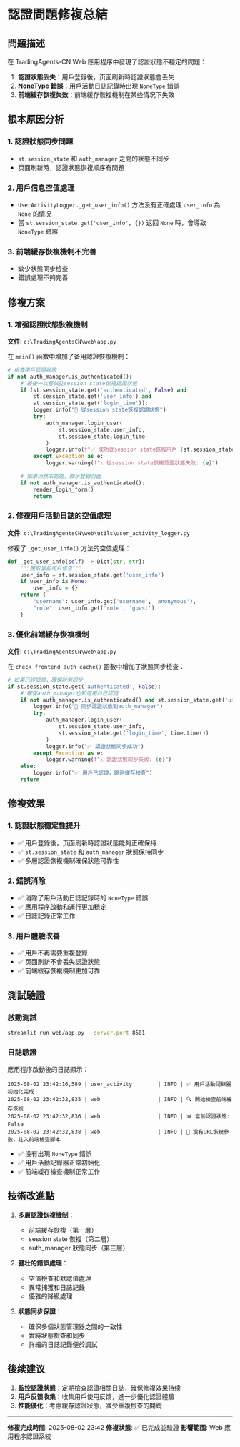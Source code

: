 # 認證問題修複总結

## 問題描述

在 TradingAgents-CN Web 應用程序中發現了認證狀態不穩定的問題：

1. **認證狀態丢失**：用戶登錄後，页面刷新時認證狀態會丢失
2. **NoneType 錯誤**：用戶活動日誌記錄時出現 `NoneType` 錯誤
3. **前端緩存恢複失效**：前端緩存恢複機制在某些情况下失效

## 根本原因分析

### 1. 認證狀態同步問題
- `st.session_state` 和 `auth_manager` 之間的狀態不同步
- 页面刷新時，認證狀態恢複顺序有問題

### 2. 用戶信息空值處理
- `UserActivityLogger._get_user_info()` 方法没有正確處理 `user_info` 為 `None` 的情况
- 當 `st.session_state.get('user_info', {})` 返回 `None` 時，會導致 `NoneType` 錯誤

### 3. 前端緩存恢複機制不完善
- 缺少狀態同步檢查
- 錯誤處理不夠完善

## 修複方案

### 1. 增强認證狀態恢複機制

**文件**: `c:\TradingAgentsCN\web\app.py`

在 `main()` 函數中增加了备用認證恢複機制：

```python
# 檢查用戶認證狀態
if not auth_manager.is_authenticated():
    # 最後一次嘗試從session state恢複認證狀態
    if (st.session_state.get('authenticated', False) and 
        st.session_state.get('user_info') and 
        st.session_state.get('login_time')):
        logger.info("🔄 從session state恢複認證狀態")
        try:
            auth_manager.login_user(
                st.session_state.user_info, 
                st.session_state.login_time
            )
            logger.info(f"✅ 成功從session state恢複用戶 {st.session_state.user_info.get('username', 'Unknown')} 的認證狀態")
        except Exception as e:
            logger.warning(f"⚠️ 從session state恢複認證狀態失败: {e}")
    
    # 如果仍然未認證，顯示登錄页面
    if not auth_manager.is_authenticated():
        render_login_form()
        return
```

### 2. 修複用戶活動日誌的空值處理

**文件**: `c:\TradingAgentsCN\web\utils\user_activity_logger.py`

修複了 `_get_user_info()` 方法的空值處理：

```python
def _get_user_info(self) -> Dict[str, str]:
    """獲取當前用戶信息"""
    user_info = st.session_state.get('user_info')
    if user_info is None:
        user_info = {}
    return {
        "username": user_info.get('username', 'anonymous'),
        "role": user_info.get('role', 'guest')
    }
```

### 3. 優化前端緩存恢複機制

**文件**: `c:\TradingAgentsCN\web\app.py`

在 `check_frontend_auth_cache()` 函數中增加了狀態同步檢查：

```python
# 如果已經認證，確保狀態同步
if st.session_state.get('authenticated', False):
    # 確保auth_manager也知道用戶已認證
    if not auth_manager.is_authenticated() and st.session_state.get('user_info'):
        logger.info("🔄 同步認證狀態到auth_manager")
        try:
            auth_manager.login_user(
                st.session_state.user_info, 
                st.session_state.get('login_time', time.time())
            )
            logger.info("✅ 認證狀態同步成功")
        except Exception as e:
            logger.warning(f"⚠️ 認證狀態同步失败: {e}")
    else:
        logger.info("✅ 用戶已認證，跳過緩存檢查")
    return
```

## 修複效果

### 1. 認證狀態穩定性提升
- ✅ 用戶登錄後，页面刷新時認證狀態能夠正確保持
- ✅ `st.session_state` 和 `auth_manager` 狀態保持同步
- ✅ 多層認證恢複機制確保狀態可靠性

### 2. 錯誤消除
- ✅ 消除了用戶活動日誌記錄時的 `NoneType` 錯誤
- ✅ 應用程序啟動和運行更加穩定
- ✅ 日誌記錄正常工作

### 3. 用戶體驗改善
- ✅ 用戶不再需要重複登錄
- ✅ 页面刷新不會丢失認證狀態
- ✅ 前端緩存恢複機制更加可靠

## 測試驗證

### 啟動測試
```bash
streamlit run web/app.py --server.port 8501
```

### 日誌驗證
應用程序啟動後的日誌顯示：
```
2025-08-02 23:42:16,589 | user_activity        | INFO | ✅ 用戶活動記錄器初始化完成
2025-08-02 23:42:32,835 | web                  | INFO | 🔍 開始檢查前端緩存恢複
2025-08-02 23:42:32,836 | web                  | INFO | 📊 當前認證狀態: False
2025-08-02 23:42:32,838 | web                  | INFO | 📝 没有URL恢複參數，註入前端檢查腳本
```

- ✅ 没有出現 `NoneType` 錯誤
- ✅ 用戶活動記錄器正常初始化
- ✅ 前端緩存檢查機制正常工作

## 技術改進點

1. **多層認證恢複機制**：
   - 前端緩存恢複（第一層）
   - session state 恢複（第二層）
   - auth_manager 狀態同步（第三層）

2. **健壮的錯誤處理**：
   - 空值檢查和默認值處理
   - 異常捕獲和日誌記錄
   - 優雅的降級處理

3. **狀態同步保證**：
   - 確保多個狀態管理器之間的一致性
   - 實時狀態檢查和同步
   - 詳細的日誌記錄便於調試

## 後续建议

1. **監控認證狀態**：定期檢查認證相關日誌，確保修複效果持续
2. **用戶反馈收集**：收集用戶使用反馈，進一步優化認證體驗
3. **性能優化**：考慮緩存認證狀態，减少重複檢查的開銷

---

**修複完成時間**: 2025-08-02 23:42
**修複狀態**: ✅ 已完成並驗證
**影響範围**: Web 應用程序認證系統